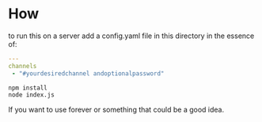 # How

to run this on a server add a config.yaml file in this directory
in the essence of:

```yaml
---
channels
 - "#yourdesiredchannel andoptionalpassword"
```

```shell
npm install
node index.js
```

If you want to use forever or something that could be a good idea.
